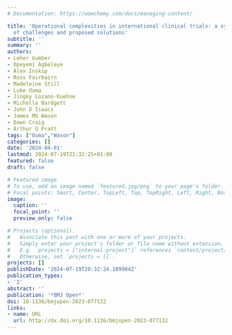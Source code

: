 ```yaml
---
# Documentation: https://wowchemy.com/docs/managing-content/

title: 'Operational complexities in international clinical trials: a systematic review
  of challenges and proposed solutions'
subtitle: ''
summary: ''
authors:
- Leher Gumber
- Opeyemi Agbeleye
- Alex Inskip
- Ross Fairbairn
- Madeleine Still
- Luke Ouma
- Jingky Lozano-Kuehne
- Michelle Bardgett
- John D Isaacs
- James MS Wason
- Dawn Craig
- Arthur G Pratt
tags: ["Ouma","Wason"]
categories: []
date: '2024-04-01'
lastmod: 2024-07-19T21:32:25+01:00
featured: false
draft: false

# Featured image
# To use, add an image named `featured.jpg/png` to your page's folder.
# Focal points: Smart, Center, TopLeft, Top, TopRight, Left, Right, BottomLeft, Bottom, BottomRight.
image:
  caption: ''
  focal_point: ''
  preview_only: false

# Projects (optional).
#   Associate this post with one or more of your projects.
#   Simply enter your project's folder or file name without extension.
#   E.g. `projects = ["internal-project"]` references `content/project/deep-learning/index.md`.
#   Otherwise, set `projects = []`.
projects: []
publishDate: '2024-07-19T20:32:24.189984Z'
publication_types:
- '2'
abstract: ''
publication: '*BMJ Open*'
doi: 10.1136/bmjopen-2023-077132
links:
- name: URL
  url: http://dx.doi.org/10.1136/bmjopen-2023-077132
---
```

